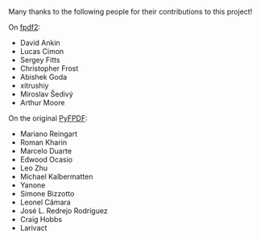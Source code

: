 Many thanks to the following people for their contributions to this project!

On [fpdf2](https://github.com/pyfpdf/fpdf2/graphs/contributors):

- David Ankin
- Lucas Cimon
- Sergey Fitts
- Christopher Frost
- Abishek Goda
- xitrushiy
- Miroslav Šedivý
- Arthur Moore

On the original [PyFPDF](https://github.com/reingart/pyfpdf/graphs/contributors):

- Mariano Reingart
- Roman Kharin
- Marcelo Duarte
- Edwood Ocasio
- Leo Zhu
- Michael Kalbermatten
- Yanone
- Simone Bizzotto
- Leonel Câmara
- José L. Redrejo Rodríguez
- Craig Hobbs
- Larivact
